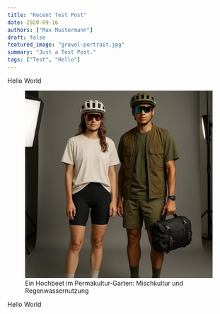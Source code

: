 ```yaml
---
title: "Recent Test Post"
date: 2020-09-16
authors: ["Max Mustermann"]
draft: false
featured_image: "gravel-portrait.jpg"
summary: "Just a Test Post."
tags: ["Test", "Hello"]
---
```


Hello World

<figure>
  <img src="gravel-portrait.jpg" alt="Permakultur Gartenbeispiel">
  <figcaption>Ein Hochbeet im Permakultur-Garten: Mischkultur und Regenwassernutzung</figcaption>
</figure>

Hello World